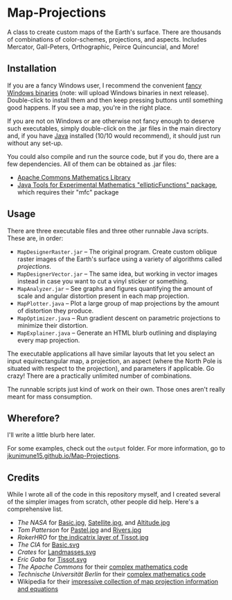 # Map-Projections
A class to create custom maps of the Earth's surface. There are thousands of combinations of color-schemes, projections, and aspects. Includes Mercator, Gall-Peters, Orthographic, Peirce Quincuncial, and More!

## Installation
If you are a fancy Windows user, I recommend the convenient [fancy Windows binaries](https://example.org) (note: will upload Windows binaries in next release). Double-click to install them and then keep pressing buttons until something good happens. If you see a map, you're in the right place.

If you are not on Windows or are otherwise not fancy enough to deserve such executables, simply double-click on the .jar files in the main directory and, if you have [Java](https://java.com/en/download/) installed (10/10 would recommend), it should just run without any set-up.

You could also compile and run the source code, but if you do, there are a few dependencies. All of them can be obtained as .jar files:

* [Apache Commons Mathematics Library](http://commons.apache.org/proper/commons-math/download_math.cgi)
* [Java Tools for Experimental Mathematics "ellipticFunctions" package](http://www3.math.tu-berlin.de/jtem/downloads.html), which requires their "mfc" package

## Usage
There are three executable files and three other runnable Java scripts. These are, in order:

* `MapDesignerRaster.jar` &ndash; The original program. Create custom oblique raster images of the Earth's surface using a variety of algorithms called _projections_.  
* `MapDesignerVector.jar` &ndash; The same idea, but working in vector images instead in case you want to cut a vinyl sticker or something.  
* `MapAnalyzer.jar` &ndash; See graphs and figures quantifying the amount of scale and angular distortion present in each map projection.  
* `MapPlotter.java` &ndash; Plot a large group of map projections by the amount of distortion they produce.  
* `MapOptimizer.java` &ndash; Run gradient descent on parametric projections to minimize their distortion.  
* `MapExplainer.java` &ndash; Generate an HTML blurb outlining and displaying every map projection.

The executable applications all have similar layouts that let you select an input equirectangular map, a projection, an aspect (where the North Pole is situated with respect to the projection), and parameters if applicable. Go crazy! There are a practically unlimited number of combinations.

The runnable scripts just kind of work on their own. Those ones aren't really meant for mass consumption.

## Wherefore?
I'll write a little blurb here later.

For some examples, check out the `output` folder. For more information, go to [jkunimune15.github.io/Map-Projections](https://jkunimune15.github.io/Map-Projections).

## Credits
While I wrote all of the code in this repository myself, and I created several of the simpler images from scratch, other people did help. Here's a comprehensive list.
* *The NASA* for [Basic.jpg](https://visibleearth.nasa.gov/view.php?id=57730), [Satellite.jpg](https://visibleearth.nasa.gov/view.php?id=57752), and [Altitude.jpg](https://asterweb.jpl.nasa.gov/gdem.asp)
* *Tom Patterson* for [Pastel.jpg](http://www.shadedrelief.com/natural3/pages/textures.html) and [Rivers.jpg](http://www.shadedrelief.com/natural3/pages/extra.html)
* *RokerHRO* for [the indicatrix layer of Tissot.jpg](https://commons.wikimedia.org/wiki/File:Tissot_10deg.png)
* *The CIA* for [Basic.svg](https://commons.wikimedia.org/wiki/File:BlankMap-World6-Equirectangular.svg)
* *Crates* for [Landmasses.svg](https://commons.wikimedia.org/wiki/File:World_map_blank_without_borders.svg)
* *Eric Gaba* for [Tissot.svg](https://commons.wikimedia.org/wiki/File:Tissot_indicatrix_world_map_equirectangular_proj.svg)
* *The Apache Commons* for their [complex mathematics code](https://commons.apache.org/proper/commons-math/)
* *Technische Universit&auml;t Berlin* for their [complex mathematics code](http://www3.math.tu-berlin.de/jtem/ellipticFunctions/)
* Wikipedia for their [impressive collection of map projection information and equations](https://en.wikipedia.org/wiki/List_of_map_projections)
